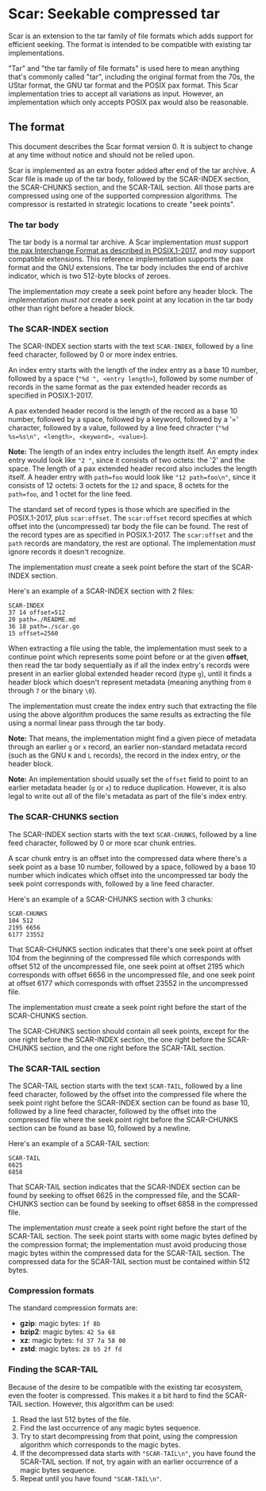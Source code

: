 # Scar: Seekable compressed tar

Scar is an extension to the tar family of file formats which adds support for efficient seeking.
The format is intended to be compatible with existing tar implementations.

"Tar" and "the tar family of file formats" is used here to mean anything that's commonly called "tar",
including the original format from the 70s, the UStar format, the GNU tar format and the POSIX
pax format.
This Scar implementation tries to accept all variations as input.
However, an implementation which only accepts POSIX pax would also be reasonable.

## The format

This document describes the Scar format version 0.
It is subject to change at any time without notice and should not be relied upon.

Scar is implemented as an extra footer added after end of the tar archive.
A Scar file is made up of the tar body,
followed by the SCAR-INDEX section, the SCAR-CHUNKS section, and the SCAR-TAIL section.
All those parts are compressed using one of the supported compression algorithms.
The compressor is restarted in strategic locations to create "seek points".

### The tar body

The tar body is a normal tar archive. A Scar implementation _must_ support
[the pax Interchange Format as described in POSIX.1-2017](https://pubs.opengroup.org/onlinepubs/9699919799/utilities/pax.html#tag_20_92_13_01),
and _may_ support compatible extensions.
This reference implementation supports the pax format and the GNU extensions.
The tar body includes the end of archive indicator, which is two 512-byte blocks of zeroes.

The implementation _may_ create a seek point before any header block.
The implementation _must not_ create a seek point at any location in the tar body other than right
before a header block.

### The SCAR-INDEX section

The SCAR-INDEX section starts with the text `SCAR-INDEX`, followed by a line feed character,
followed by 0 or more index entries.

An index entry starts with the length of the index entry as a base 10 number, followed by a space
(`"%d ", <entry length>`), followed by some number of records in the same format as the
pax extended header records as specified in POSIX.1-2017.

A pax extended header record is the length of the record as a base 10 number, followed by a space,
followed by a keyword, followed by a '=' character, followed by a value, followed by a
line feed chracter (`"%d %s=%s\n", <length>, <keyword>, <value>`).

**Note:** The length of an index entry includes the length itself.
An empty index entry would look like `"2 "`, since it consists of two octets: the '2' and the space.
The length of a pax extended header record also includes the length itself.
A header entry with `path=foo` would look like `"12 path=foo\n"`, since it consists of 12 octets:
3 octets for the `12` and space, 8 octets for the `path=foo`, and 1 octet for the line feed.

The standard set of record types is those which are specified in the POSIX.1-2017, plus `scar:offset`.
The `scar:offset` record specifies at which offset into the (uncompressed) tar body the file can be found.
The rest of the record types are as specified in POSIX.1-2017.
The `scar:offset` and the `path` records are mandatory, the rest are optional.
The implementation _must_ ignore records it doesn't recognize.

The implementation _must_ create a seek point before the start of the SCAR-INDEX section.

Here's an example of a SCAR-INDEX section with 2 files:

```
SCAR-INDEX
37 14 offset=512
20 path=./README.md
36 18 path=./scar.go
15 offset=2560
```

When extracting a file using the table, the implementation must seek to a continue point which represents
some point before or at the given **offset**, then read the tar body sequentially
as if all the index entry's records were present in an earlier global extended header record (type `g`),
until it finds a header block which doesn't represent metadata (meaning anything from `0` through `7`
or the binary `\0`).

The implementation must create the index entry such that extracting the file using the above algorithm
produces the same results as extracting the file using a normal linear pass through the tar body.

**Note:** That means, the implementation might find a given piece of metadata through
an earlier `g` or `x` record, an earlier non-standard metadata record (such as the GNU
`K` and `L` records), the record in the index entry, or the header block.

**Note:** An implementation should usually set the `offset` field to point to an earlier
metadata header (`g` or `x`) to reduce duplication.
However, it is also legal to write out all of the file's metadata as part of the file's index entry.

### The SCAR-CHUNKS section

The SCAR-INDEX section starts with the text `SCAR-CHUNKS`, followed by a line feed character,
followed by 0 or more scar chunk entries.

A scar chunk entry is an offset into the compressed data where there's a seek point
as a base 10 number, followed by a space, followed by a base 10 number which indicates
which offset into the uncompressed tar body the seek point corresponds with,
followed by a line feed character.

Here's an example of a SCAR-CHUNKS section with 3 chunks:

```
SCAR-CHUNKS
104 512
2195 6656
6177 23552
```

That SCAR-CHUNKS section indicates that there's one seek point at offset 104 from the beginning of
the compressed file which corresponds with offset 512 of the uncompressed file,
one seek point at offset 2195 which corresponds with offset 6656 in the uncompressed file,
and one seek point at offset 6177 which corresponds with offset 23552 in the uncompressed file.

The implementation _must_ create a seek point right before the start of the SCAR-CHUNKS section.

The SCAR-CHUNKS section should contain all seek points, except for the one right before the SCAR-INDEX
section, the one right before the SCAR-CHUNKS section, and the one right before
the SCAR-TAIL section.

### The SCAR-TAIL section

The SCAR-TAIL section starts with the text `SCAR-TAIL`, followed by a line feed character,
followed by the offset into the compressed file where the seek point right before
the SCAR-INDEX section can be found as base 10, followed by a line feed character,
followed by the offset into the compressed file where the seek point right before the SCAR-CHUNKS
section can be found as base 10, followed by a newline.

Here's an example of a SCAR-TAIL section:

```
SCAR-TAIL
6625
6858
```

That SCAR-TAIL section indicates that the SCAR-INDEX section can be found by seeking to offset 6625
in the compressed file, and the SCAR-CHUNKS section can be found by seeking to offset 6858
in the compressed file.

The implementation _must_ create a seek point right before the start of the SCAR-TAIL section.
The seek point starts with some magic bytes defined by the compression format;
the implementation must avoid producing those magic bytes within the compressed
data for the SCAR-TAIL section.
The compressed data for the SCAR-TAIL section must be contained within 512 bytes.

### Compression formats

The standard compression formats are:

* **gzip**: magic bytes: `1f 8b`
* **bzip2**: magic bytes: `42 5a 68`
* **xz**: magic bytes: `fd 37 7a 58 00`
* **zstd**: magic bytes: `28 b5 2f fd`

### Finding the SCAR-TAIL

Because of the desire to be compatible with the existing tar ecosystem, even the footer is compressed.
This makes it a bit hard to find the SCAR-TAIL section.
However, this algorithm can be used:

1. Read the last 512 bytes of the file.
2. Find the last occurrence of any magic bytes sequence.
3. Try to start decompressing from that point, using the compression algorithm which corresponds to the
   magic bytes.
4. If the decompressed data starts with `"SCAR-TAIL\n"`, you have found the SCAR-TAIL section.
   If not, try again with an earlier occurrence of a magic bytes sequence.
5. Repeat until you have found `"SCAR-TAIL\n"`.
